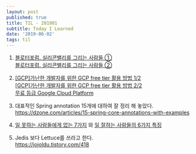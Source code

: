 ```yaml
---
layout: post
published: true
title: TIL - 201901
subtitle: Today I Learned
date: '2019-06-02'
tags: til
---
```

1. [블로터포럼. 실리콘밸리를 그리는 사람들 ①](http://www.bloter.net/archives/307838)  
[블로터포럼. 실리콘밸리를 그리는 사람들 ②](http://www.bloter.net/archives/307932)

2. [[GCP]가난한 개발자를 위한 GCP free tier 활용 방법 1/2](https://medium.com/@jwlee98/gcp-가난한-개발자를-위한-gcp-free-tier-활용-방법-1-2-3022348e1103)  
[[GCP]가난한 개발자를 위한 GCP free tier 활용 방법 2/2](https://medium.com/@jwlee98/gcp-가난한-개발자를-위한-gcp-free-tier-활용-방법-2-2-50bdc290ea0d)  
[무료 등급 Google Cloud Platform](https://cloud.google.com/free/)


3. 대표적인 Spring annotation 15개에 대하여 잘 정리 해 놓았다.  
https://dzone.com/articles/15-spring-core-annotations-with-examples

4. [일 못하는 사람들에게 없는 7가지](http://kangsunseng.tistory.com/657) 와 [일 잘하는 사람들의 6가지 특징](http://kangsunseng.tistory.com/655)

5. Jedis 보다 Lettuce를 쓰라고 한다.  
https://jojoldu.tistory.com/418
